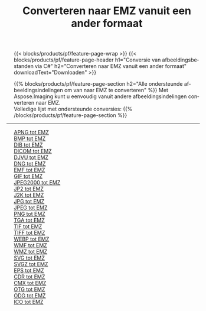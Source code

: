 ﻿---
title: Converteren naar EMZ vanuit een ander formaat 
weight: 3920
url: /nl/java/conversion/to/emz 
lang: nl
langdirlevel: 2
locales: zh-hans,ja,it,ru,de,es,fr,nl,id,lt,pl,pt,vi,tr,ko,zh-hant,ar,hi,th,sv,cs,uk,he
description: Met behulp van Aspose.Imaging kunt u eenvoudig converteren naar EMZ vanuit een ander formaat
---

{{< blocks/products/pf/feature-page-wrap >}}
{{< blocks/products/pf/feature-page-header h1="Conversie van afbeeldingsbestanden via C#" h2="Converteren naar EMZ vanuit een ander formaat" downloadText="Downloaden" >}}


{{% blocks/products/pf/feature-page-section  h2="Alle ondersteunde afbeeldingsindelingen om van naar EMZ te converteren" %}}
Met Aspose.Imaging kunt u eenvoudig vanuit andere afbeeldingsindelingen converteren naar EMZ.
<br/>
Volledige lijst met ondersteunde conversies:
{{% /blocks/products/pf/feature-page-section %}}
<div class="container-fluid productfamilypage bg-gray">
    <div class="convertypes bg-gray agp-content section">
        <div class="container">
		<hr style="margin-left:-20px;"/>
		<div class="row other-converters">
		    <div class='col-md-2 other-converter remove-lp remove-rp'><a href="/imaging/nl/java/conversion/apng-to-emz" >APNG tot EMZ</a></div>
<div class='col-md-2 other-converter remove-lp remove-rp'><a href="/imaging/nl/java/conversion/bmp-to-emz" >BMP tot EMZ</a></div>
<div class='col-md-2 other-converter remove-lp remove-rp'><a href="/imaging/nl/java/conversion/dib-to-emz" >DIB tot EMZ</a></div>
<div class='col-md-2 other-converter remove-lp remove-rp'><a href="/imaging/nl/java/conversion/dicom-to-emz" >DICOM tot EMZ</a></div>
<div class='col-md-2 other-converter remove-lp remove-rp'><a href="/imaging/nl/java/conversion/djvu-to-emz" >DJVU tot EMZ</a></div>
<div class='col-md-2 other-converter remove-lp remove-rp'><a href="/imaging/nl/java/conversion/dng-to-emz" >DNG tot EMZ</a></div>
<div class='col-md-2 other-converter remove-lp remove-rp'><a href="/imaging/nl/java/conversion/emf-to-emz" >EMF tot EMZ</a></div>
<div class='col-md-2 other-converter remove-lp remove-rp'><a href="/imaging/nl/java/conversion/gif-to-emz" >GIF tot EMZ</a></div>
<div class='col-md-2 other-converter remove-lp remove-rp'><a href="/imaging/nl/java/conversion/jpeg2000-to-emz" >JPEG2000 tot EMZ</a></div>
<div class='col-md-2 other-converter remove-lp remove-rp'><a href="/imaging/nl/java/conversion/jp2-to-emz" >JP2 tot EMZ</a></div>
<div class='col-md-2 other-converter remove-lp remove-rp'><a href="/imaging/nl/java/conversion/j2k-to-emz" >J2K tot EMZ</a></div>
<div class='col-md-2 other-converter remove-lp remove-rp'><a href="/imaging/nl/java/conversion/jpg-to-emz" >JPG tot EMZ</a></div>
<div class='col-md-2 other-converter remove-lp remove-rp'><a href="/imaging/nl/java/conversion/jpeg-to-emz" >JPEG tot EMZ</a></div>
<div class='col-md-2 other-converter remove-lp remove-rp'><a href="/imaging/nl/java/conversion/png-to-emz" >PNG tot EMZ</a></div>
<div class='col-md-2 other-converter remove-lp remove-rp'><a href="/imaging/nl/java/conversion/tga-to-emz" >TGA tot EMZ</a></div>
<div class='col-md-2 other-converter remove-lp remove-rp'><a href="/imaging/nl/java/conversion/tif-to-emz" >TIF tot EMZ</a></div>
<div class='col-md-2 other-converter remove-lp remove-rp'><a href="/imaging/nl/java/conversion/tiff-to-emz" >TIFF tot EMZ</a></div>
<div class='col-md-2 other-converter remove-lp remove-rp'><a href="/imaging/nl/java/conversion/webp-to-emz" >WEBP tot EMZ</a></div>
<div class='col-md-2 other-converter remove-lp remove-rp'><a href="/imaging/nl/java/conversion/wmf-to-emz" >WMF tot EMZ</a></div>
<div class='col-md-2 other-converter remove-lp remove-rp'><a href="/imaging/nl/java/conversion/wmz-to-emz" >WMZ tot EMZ</a></div>
<div class='col-md-2 other-converter remove-lp remove-rp'><a href="/imaging/nl/java/conversion/svg-to-emz" >SVG tot EMZ</a></div>
<div class='col-md-2 other-converter remove-lp remove-rp'><a href="/imaging/nl/java/conversion/svgz-to-emz" >SVGZ tot EMZ</a></div>
<div class='col-md-2 other-converter remove-lp remove-rp'><a href="/imaging/nl/java/conversion/eps-to-emz" >EPS tot EMZ</a></div>
<div class='col-md-2 other-converter remove-lp remove-rp'><a href="/imaging/nl/java/conversion/cdr-to-emz" >CDR tot EMZ</a></div>
<div class='col-md-2 other-converter remove-lp remove-rp'><a href="/imaging/nl/java/conversion/cmx-to-emz" >CMX tot EMZ</a></div>
<div class='col-md-2 other-converter remove-lp remove-rp'><a href="/imaging/nl/java/conversion/otg-to-emz" >OTG tot EMZ</a></div>
<div class='col-md-2 other-converter remove-lp remove-rp'><a href="/imaging/nl/java/conversion/odg-to-emz" >ODG tot EMZ</a></div>
<div class='col-md-2 other-converter remove-lp remove-rp'><a href="/imaging/nl/java/conversion/ico-to-emz" >ICO tot EMZ</a></div>
                </div>
        </div>
    </div>
</div>
<br/>

